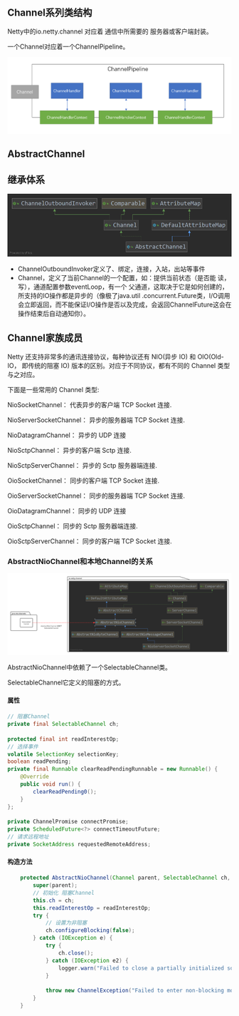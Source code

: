 ## Channel系列类结构

Netty中的io.netty.channel 对应着 通信中所需要的 服务器或客户端封装。

一个Channel对应着一个ChannelPipeline。

![](../images/ChannelHandlerContext....png)

## AbstractChannel

## 继承体系

![](../images/%E6%BA%90%E7%A0%81/AbstractChannel.png)

* ChannelOutboundInvoker定义了、绑定，连接，入站，出站等事件
* Channel，定义了当前Channel的一个配置，如：提供当前状态（是否能 读，写），通道配置参数eventLoop，有一个 父通道，这取决于它是如何创建的，所支持的IO操作都是异步的（像极了java.util
.concurrent.Future类，I/O调用会立即返回，而不能保证I/O操作是否以及完成，会返回ChannelFuture这会在操作结束后自动通知你）。

## Channel家族成员

Netty 还支持非常多的通讯连接协议，每种协议还有 NIO(异步 IO) 和 OIO(Old-IO， 即传统的阻塞 IO) 版本的区别。对应于不同协议，都有不同的 Channel 类型与之对应。

下面是一些常用的 Channel 类型:

NioSocketChannel： 代表异步的客户端 TCP Socket 连接.

NioServerSocketChannel： 异步的服务器端 TCP Socket 连接.

NioDatagramChannel： 异步的 UDP 连接

NioSctpChannel： 异步的客户端 Sctp 连接.

NioSctpServerChannel： 异步的 Sctp 服务器端连接.

OioSocketChannel： 同步的客户端 TCP Socket 连接.

OioServerSocketChannel： 同步的服务器端 TCP Socket 连接.

OioDatagramChannel： 同步的 UDP 连接

OioSctpChannel： 同步的 Sctp 服务器端连接.

OioSctpServerChannel： 同步的客户端 TCP Socket 连接.

### AbstractNioChannel和本地Channel的关系

![](../images/%E6%BA%90%E7%A0%81/AbstractNioChannel%E4%BE%9D%E8%B5%96.png)

AbstractNioChannel中依赖了一个SelectableChannel类。

SelectableChannel它定义的阻塞的方式。

#### 属性

~~~java
// 阻塞Channel
private final SelectableChannel ch;

protected final int readInterestOp;
// 选择事件
volatile SelectionKey selectionKey;
boolean readPending;
private final Runnable clearReadPendingRunnable = new Runnable() {
    @Override
    public void run() {
        clearReadPending0();
 	}
};

private ChannelPromise connectPromise;
private ScheduledFuture<?> connectTimeoutFuture;
// 请求远程地址
private SocketAddress requestedRemoteAddress;
~~~

#### 构造方法

~~~java
	protected AbstractNioChannel(Channel parent, SelectableChannel ch, int readInterestOp) {
        super(parent);
        // 初始化 阻塞Channel
        this.ch = ch;
        this.readInterestOp = readInterestOp;
        try {
            // 设置为非阻塞
            ch.configureBlocking(false);
        } catch (IOException e) {
            try {
                ch.close();
            } catch (IOException e2) {
                logger.warn("Failed to close a partially initialized socket.", e2);
            }

            throw new ChannelException("Failed to enter non-blocking mode.", e);
        }
    }
~~~

